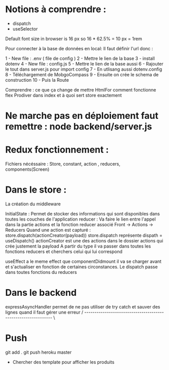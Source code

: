 # Notions à comprendre :

- dispatch
- useSelector

Default font size in browser is 16 px so 16 \* 62.5% = 10 px = 1rem

Pour connecter à la base de données en local:
Il faut définir l'url donc :

1 - New file : .env ( file de config )
2 - Mettre le lien de la base
3 - install dotenv
4 - New file : config.js
5 - Mettre le lien de la base aussi
6 - Rajouter le tout dans server.js pour import config
7 - En utlisang aussi dotenv.config
8 - Téléchargement de MobgoCompass
9 - Ensuite on crée le schema de construction
10 - Puis la Route

Comprendre :
ce que ça change de mettre HtmlFor
comment fonctionne flex
Prodiver dans index
et à quoi sert store exactement

# Ne marche pas en déploiement faut remettre : node backend/server.js

# Redux fonctionnement :

Fichiers nécéssaire : Store, constant, action , reducers, components(Screen)

# Dans le store :

La création du middleware

InitialState : Permet de stocker des informations qui sont disponibles dans toutes les couches de l'application
reducer : Va faire le lien entre l'appel dans la partie actions et la fonction reducer associé Front -> Actions -> Reducers
Quand une action est capturé : store.dispatch(actionCreator(payload))
store.dispatch représente dispath = useDispatch()
actionCreator est une des actions dans le dossier actions qui crée justement la payload
A partir du type il va passer dans toutes les fonctions reducers et cherchers celui qui lui correspond

useEffect a le meme effect que componentDidmount il va se charger avant et s'actualiser en fonction de certaines circonstances.
Le dispatch passe dans toutes fonctions du reducers

# Dans le backend

expressAsyncHandler permet de ne pas utiliser de try catch et sauver des lignes quand il faut gérer une erreur
/ -------------------------------------------------------------- \

# Push

git add .
git push heroku master

- Chercher des template pour afficher les produits
